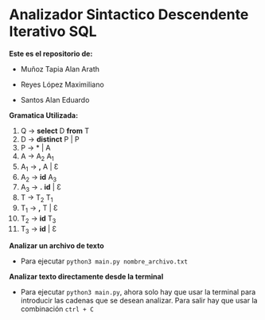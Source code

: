 # Analizador Sintactico Descendente Iterativo SQL


__Este es el repositorio de:__


- Muñoz Tapia Alan Arath

- Reyes López Maximiliano

- Santos Alan Eduardo

__Gramatica Utilizada:__

1. Q → **select** D **from** T
2. D → **distinct** P | P
3. P → * | A
4. A → A<sub>2</sub> A<sub>1</sub>
5. A<sub>1</sub> → __,__ A | Ɛ
6. A<sub>2</sub> → __id__ A<sub>3</sub>
7. A<sub>3</sub> → __.__ __id__ | Ɛ
8. T → T<sub>2</sub> T<sub>1</sub>
9. T<sub>1</sub> → __,__ T | Ɛ
10. T<sub>2</sub> → __id__ T<sub>3</sub>
11. T<sub>3</sub> → __id__ | Ɛ

__Analizar un archivo de texto__

- Para ejecutar `python3 main.py nombre_archivo.txt`

__Analizar texto directamente desde la terminal__

- Para ejecutar `python3 main.py`, ahora solo hay que usar la terminal para introducir las cadenas que se desean analizar. Para salir hay que usar la combinación `ctrl + C`